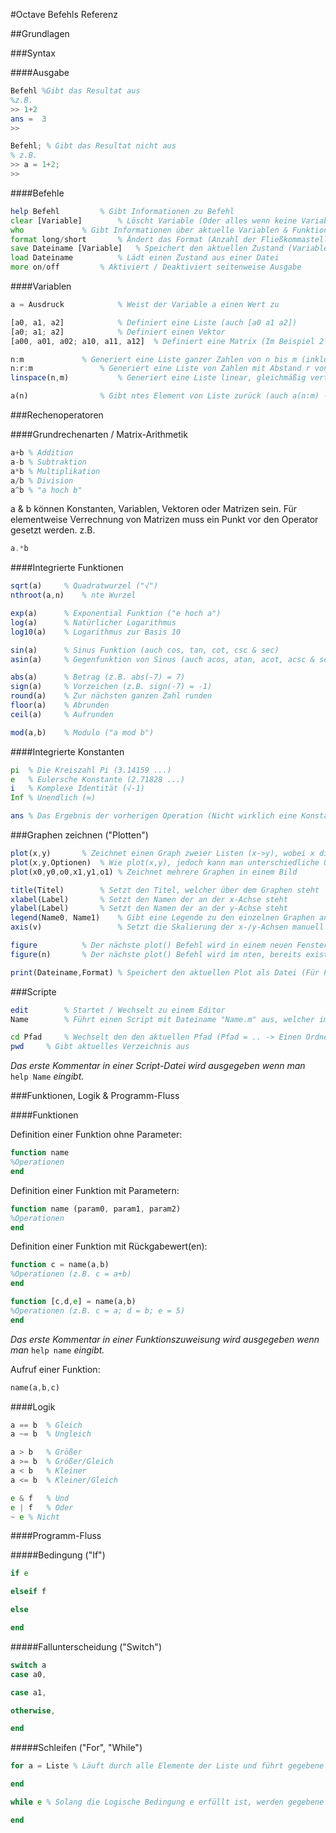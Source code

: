 #Octave Befehls Referenz

##Grundlagen

###Syntax

####Ausgabe

```octave
Befehl %Gibt das Resultat aus
%z.B.
>> 1+2
ans =  3
>>

Befehl; % Gibt das Resultat nicht aus
% z.B.
>> a = 1+2;
>>
```

####Befehle

```octave
help Befehl			% Gibt Informationen zu Befehl
clear [Variable]		% Löscht Variable (Oder alles wenn keine Variable angegeben)
who				% Gibt Informationen über aktuelle Variablen & Funktionen (auch `whos`)
format long/short		% Ändert das Format (Anzahl der Fließkommastellen)
save Dateiname [Variable]	% Speichert den aktuellen Zustand (Variablen, Funktionen, etc.) oder eine bestimmte Variable als Datei
load Dateiname			% Lädt einen Zustand aus einer Datei
more on/off			% Aktiviert / Deaktiviert seitenweise Ausgabe
```

####Variablen

```octave
a = Ausdruck			% Weist der Variable a einen Wert zu

[a0, a1, a2]			% Definiert eine Liste (auch [a0 a1 a2])
[a0; a1; a2]			% Definiert einen Vektor
[a00, a01, a02; a10, a11, a12]	% Definiert eine Matrix (Im Beispiel 2 Zeilen à 3 Werten)

n:m				% Generiert eine Liste ganzer Zahlen von n bis m (inklusive)
n:r:m				% Generiert eine Liste von Zahlen mit Abstand r von n bis m (z.B. 0:0.2:1 -> [0, 0.2, 0.4, 0.6, 0.8, 1])
linspace(n,m)			% Generiert eine Liste linear, gleichmäßig verteilter Zahlen von n bis m (Zum plotten geeignet).

a(n)				% Gibt ntes Element von Liste zurück (auch a(n:m) -> Element n bis Element m)
```

###Rechenoperatoren

####Grundrechenarten / Matrix-Arithmetik

```octave
a+b	% Addition
a-b	% Subtraktion
a*b	% Multiplikation
a/b	% Division
a^b	% "a hoch b"
```
a & b können Konstanten, Variablen, Vektoren oder Matrizen sein.
Für elementweise Verrechnung von Matrizen muss ein Punkt vor den Operator gesetzt werden.
z.B.
```octave
a.*b
```

####Integrierte Funktionen

```octave
sqrt(a)		% Quadratwurzel ("√")
nthroot(a,n)	% nte Wurzel

exp(a)		% Exponential Funktion ("e hoch a")
log(a)		% Natürlicher Logarithmus
log10(a)	% Logarithmus zur Basis 10

sin(a)		% Sinus Funktion (auch cos, tan, cot, csc & sec)
asin(a)		% Gegenfunktion von Sinus (auch acos, atan, acot, acsc & sec)

abs(a)		% Betrag (z.B. abs(-7) = 7)
sign(a)		% Vorzeichen (z.B. sign(-7) = -1)
round(a)	% Zur nächsten ganzen Zahl runden
floor(a)	% Abrunden
ceil(a)		% Aufrunden

mod(a,b)	% Modulo ("a mod b")
```

####Integrierte Konstanten

```octave
pi	% Die Kreiszahl Pi (3.14159 ...)
e	% Eulersche Konstante (2.71828 ...)
i	% Komplexe Identität (√-1)
Inf	% Unendlich (∞)

ans	% Das Ergebnis der vorherigen Operation (Nicht wirklich eine Konstante)
```

###Graphen zeichnen ("Plotten")

```octave
plot(x,y)		% Zeichnet einen Graph zweier Listen (x->y), wobei x die Wertemenge bildet und y die Funktionswerte.
plot(x,y,Optionen)	% Wie plot(x,y), jedoch kann man unterschiedliche Optionen zum Zeichnen des Graphen angeben. (z.B. plot(x,y,'b--') -> Graph ist Blau & Gestrichelt)
plot(x0,y0,o0,x1,y1,o1) % Zeichnet mehrere Graphen in einem Bild

title(Titel)		% Setzt den Titel, welcher über dem Graphen steht
xlabel(Label)		% Setzt den Namen der an der x-Achse steht
ylabel(Label)		% Setzt den Namen der an der y-Achse steht
legend(Name0, Name1)	% Gibt eine Legende zu den einzelnen Graphen an
axis(v)                 % Setzt die Skalierung der x-/y-Achsen manuell (v = [x_min, x_max, y_min, y_max])

figure			% Der nächste plot() Befehl wird in einem neuen Fenster angezeigt
figure(n)		% Der nächste plot() Befehl wird im nten, bereits existierenden, Fenster angezeigt

print(Dateiname,Format)	% Speichert den aktuellen Plot als Datei (Für PNG Bild: Format = '-dpng')
```

###Scripte

```octave
edit		% Startet / Wechselt zu einem Editor
Name		% Führt einen Script mit Dateiname "Name.m" aus, welcher im aktuellen Verzeichnis liegt.

cd Pfad		% Wechselt den den aktuellen Pfad (Pfad = .. -> Einen Ordner zurück)
pwd		% Gibt aktuelles Verzeichnis aus
```

*Das erste Kommentar in einer Script-Datei wird ausgegeben wenn man* `help Name` *eingibt.*

###Funktionen, Logik & Programm-Fluss

####Funktionen

Definition einer Funktion ohne Parameter:
```octave
function name
%Operationen
end
```
Definition einer Funktion mit Parametern:
```octave
function name (param0, param1, param2)
%Operationen
end
```

Definition einer Funktion mit Rückgabewert(en):
```octave
function c = name(a,b)
%Operationen (z.B. c = a+b)
end

function [c,d,e] = name(a,b)
%Operationen (z.B. c = a; d = b; e = 5)
end
```

*Das erste Kommentar in einer Funktionszuweisung wird ausgegeben wenn man* `help name` *eingibt.*

Aufruf einer Funktion:
```octave
name(a,b,c)
```

####Logik

```octave
a == b	% Gleich
a ~= b	% Ungleich

a > b	% Größer
a >= b	% Größer/Gleich
a < b	% Kleiner
a <= b	% Kleiner/Gleich

e & f	% Und
e | f	% Oder
~ e	% Nicht
```

####Programm-Fluss

#####Bedingung ("If")

```octave
if e

elseif f

else

end
```

#####Fallunterscheidung ("Switch")

```octave
switch a
case a0,

case a1,

otherwise,

end
```

#####Schleifen ("For", "While")

```octave
for a = Liste % Läuft durch alle Elemente der Liste und führt gegebene Operationen mit {a = aktuelles Element} aus.

end
```

```octave
while e % Solang die Logische Bedingung e erfüllt ist, werden gegebene Operationen ausgeführt

end
```
